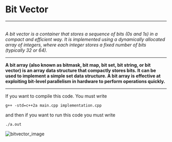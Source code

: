 <h1>Bit Vector</h1>
<hr>       
<i> <br> A bit vector is a container that stores a sequence of bits (0s and 1s) in a compact and efficient way. It is implemented using a dynamically allocated array of integers, where each integer stores a fixed number of bits (typically 32 or 64). </i>
<hr>
<b>

A bit array (also known as bitmask, bit map, bit set, bit string, or bit vector) is an array data structure that compactly stores bits. 
It can be used to implement a simple set data structure. 
A bit array is effective at exploiting bit-level parallelism in hardware to perform operations quickly. </b>
<hr>

If you want to compile this code.
You must write

```
g++ -std=c++2a main.cpp implementation.cpp

```

and then if you want to run this code you must write

```
./a.out 

```
![bitvector_image](https://user-images.githubusercontent.com/112478852/221825026-45e2e7af-7afd-4ada-8de3-b30e9e0439c4.jpeg)
